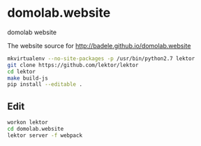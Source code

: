 # domolab.website
domolab website

The website source for http://badele.github.io/domolab.website

```bash
mkvirtualenv --no-site-packages -p /usr/bin/python2.7 lektor
git clone https://github.com/lektor/lektor
cd lektor
make build-js
pip install --editable .
```

## Edit
```bash
workon lektor
cd domolab.website
lektor server -f webpack
```
